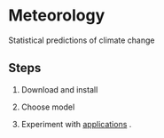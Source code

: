 # Meteorology 

Statistical predictions of climate change

## Steps

1. Download and install 

2. Choose model

3. Experiment with [applications](http://cfd.direct/openfoam/user-guide/applications/) .



